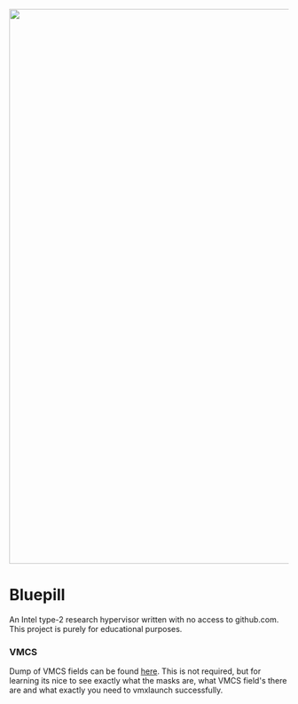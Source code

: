 <p align="center">
  <img width="1000" height="auto" src="https://imgur.com/b1bYNZU.png"/>
</p>

# Bluepill

An Intel type-2 research hypervisor written with no access to github.com. This project is purely for educational purposes. 

### VMCS

Dump of VMCS fields can be found [here](https://githacks.org/_xeroxz/bluepill/-/blob/master/VMCS.md). This is not required, but for learning its nice to
see exactly what the masks are, what VMCS field's there are and what exactly you need to vmxlaunch successfully.